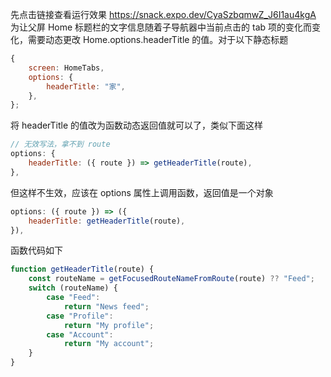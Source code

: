 先点击链接查看运行效果 https://snack.expo.dev/CyaSzbqmwZ_J6I1au4kgA  
为让父屏 Home 标题栏的文字信息随着子导航器中当前点击的 tab 项的变化而变化，需要动态更改 Home.options.headerTitle 的值。对于以下静态标题

```jsx
{
	screen: HomeTabs,
	options: {
		headerTitle: "家",
	},
};
```

将 headerTitle 的值改为函数动态返回值就可以了，类似下面这样

```jsx
// 无效写法，拿不到 route
options: {
	headerTitle: ({ route }) => getHeaderTitle(route),
},
```

但这样不生效，应该在 options 属性上调用函数，返回值是一个对象

```jsx
options: ({ route }) => ({
	headerTitle: getHeaderTitle(route),
}),
```

函数代码如下

```jsx
function getHeaderTitle(route) {
	const routeName = getFocusedRouteNameFromRoute(route) ?? "Feed";
	switch (routeName) {
		case "Feed":
			return "News feed";
		case "Profile":
			return "My profile";
		case "Account":
			return "My account";
	}
}
```
